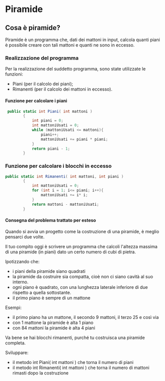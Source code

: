 # Piramide
## Cosa è piramide?
Piramide è un programma che, dati dei mattoni in input, calcola quanti piani è possibile creare con tali mattoni e quanti ne sono in eccesso.



### Realizzazione del programma
Per la realizzazione del suddetto programma, sono state utilizzate le funzioni:

* Piani (per il calcolo dei piani);
* Rimanenti (per il calcolo dei mattoni in eccesso).

#### Funzione per calcolare i piani

``` C#
 public static int Piani( int mattoni )
        {
            int piani = 0;
            int mattoniUsati = 0;
            while (mattoniUsati <= mattoni){
                piani++;
                mattoniUsati += piani * piani;
            }
            return piani - 1;
        }
``` 


### Funzione per calcolare i blocchi in eccesso
``` C#
public static int Rimanenti( int mattoni, int piani )
        {
            int mattoniUsati = 0;
            for (int i = 1; i<= piani; i++){
                mattoniUsati += i* i;
            }
            return mattoni - mattoniUsati;
        }
```


#### Consegna del problema trattato per esteso
Quando si avvia un progetto come la costruzione di una piramide, è meglio pensarci due volte.

Il tuo compito oggi è scrivere un programma che calcoli l'altezza massima di una piramide (in piani) dato un certo numero di cubi di pietra.

Ipotizzando che:

* i piani della piramide siano quadrati
* la piramide da costruire sia compatta, cioè non ci siano cavità al suo interno. 
* ogni piano è quadrato, con una lunghezza laterale inferiore di due rispetto a quella sottostante.
* il primo piano è sempre di un mattone

Esempi:

* il primo piano ha un mattone, il secondo 9 mattoni, il terzo 25 e così via
* con 1 mattone la piramide è alta 1 piano
* con 84 mattoni la piramide è alta 4 piani

Va bene se hai blocchi rimanenti, purché tu costruisca una piramide completa.

Sviluppare:

* il metodo int Piani( int mattoni ) che torna il numero di piani
* il metodo int Rimanenti( int mattoni ) che torna il numero di mattoni rimasti dopo la costruzione


